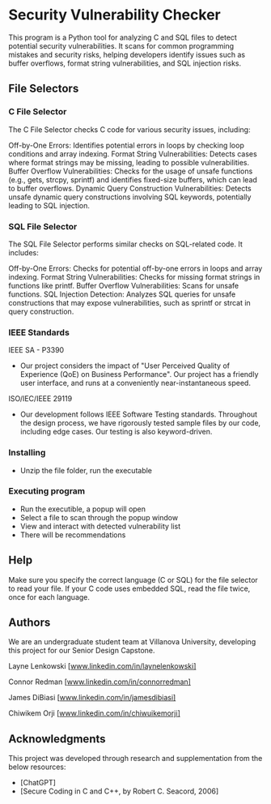 # Security Vulnerability Checker

This program is a Python tool for analyzing C and SQL files to detect potential security vulnerabilities. It scans for common programming mistakes and security risks, helping developers identify issues such as buffer overflows, format string vulnerabilities, and SQL injection risks.

## File Selectors

### C File Selector
The C File Selector checks C code for various security issues, including:

Off-by-One Errors: Identifies potential errors in loops by checking loop conditions and array indexing.
Format String Vulnerabilities: Detects cases where format strings may be missing, leading to possible vulnerabilities.
Buffer Overflow Vulnerabilities: Checks for the usage of unsafe functions (e.g., gets, strcpy, sprintf) and identifies fixed-size buffers, which can lead to buffer overflows.
Dynamic Query Construction Vulnerabilities: Detects unsafe dynamic query constructions involving SQL keywords, potentially leading to SQL injection.

### SQL File Selector
The SQL File Selector performs similar checks on SQL-related code. It includes:

Off-by-One Errors: Checks for potential off-by-one errors in loops and array indexing.
Format String Vulnerabilities: Checks for missing format strings in functions like printf.
Buffer Overflow Vulnerabilities: Scans for unsafe functions.
SQL Injection Detection: Analyzes SQL queries for unsafe constructions that may expose vulnerabilities, such as sprintf or strcat in query construction.

### IEEE Standards

IEEE SA - P3390
* Our project considers the impact of "User Perceived Quality of Experience (QoE) on Business Performance". Our project has a friendly user interface, and runs at a conveniently near-instantaneous speed.

ISO/IEC/IEEE 29119
* Our development follows IEEE Software Testing standards. Throughout the design process, we have rigorously tested sample files by our code, including edge cases. Our testing is also keyword-driven.

### Installing

* Unzip the file folder, run the executable

### Executing program

* Run the executible, a popup will open
* Select a file to scan through the popup window
* View and interact with detected vulnerability list
* There will be recommendations

## Help

Make sure you specify the correct language (C or SQL) for the file selector to read your file. If your C code uses embedded SQL, read the file twice, once for each language.

## Authors

We are an undergraduate student team at Villanova University, developing this project for our Senior Design Capstone.

Layne Lenkowski
[www.linkedin.com/in/laynelenkowski]

Connor Redman
[www.linkedin.com/in/connorredman]

James DiBiasi
[www.linkedin.com/in/jamesdibiasi]

Chiwikem Orji
[www.linkedin.com/in/chiwuikemorji]


## Acknowledgments

This project was developed through research and supplementation from the below resources:
* [ChatGPT]
* [Secure Coding in C and C++, by Robert C. Seacord, 2006]
